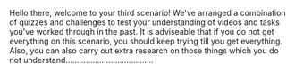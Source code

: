 Hello there, welcome to your third scenario! We've arranged a combination of quizzes and challenges to test your understanding of videos and tasks you've worked through in the past. It is adviseable that if you do not get everything on this scenario, you should keep trying till you get everything. Also, you can also carry out extra research on those things which you do not understand.......................................
